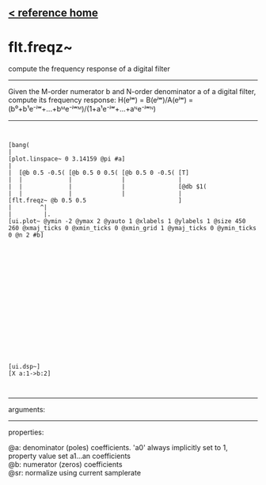 [< reference home](index.html)
---

# flt.freqz~


compute the frequency response of a digital filter

---

Given the M-order numerator b and N-order denominator a of a digital filter,
            compute its frequency response: H(eʲʷ) = B(eʲʷ)/A(eʲʷ) =
            (b⁰+b¹e⁻ʲʷ+...+bᴹe⁻ʲʷᴹ)/(1+a¹e⁻ʲʷ+...+aᴺe⁻ʲʷᴺ)
<br>


---


```


[bang(
|
[plot.linspace~ 0 3.14159 @pi #a]
|
|  [@b 0.5 -0.5( [@b 0.5 0 0.5( [@b 0.5 0 -0.5( [T]
|  |             |              |               |
|  |             |              |               [@db $1(
|  |             |              |               |
[flt.freqz~ @b 0.5 0.5                          ]
|        ^|
|         |.
[ui.plot~ @ymin -2 @ymax 2 @yauto 1 @xlabels 1 @ylabels 1 @size 450 260 @xmaj_ticks 0 @xmin_ticks 0 @xmin_grid 1 @ymaj_ticks 0 @ymin_ticks 0 @n 2 #b]


















[ui.dsp~]
[X a:1->b:2]

            
```

---
arguments:


---
properties:

@a: denominator (poles) coefficients. &#39;a0&#39; always
            implicitly set to 1, property value set a1...an coefficients<br>
@b: numerator (zeros) coefficients<br>
@sr: normalize using current
            samplerate<br>

